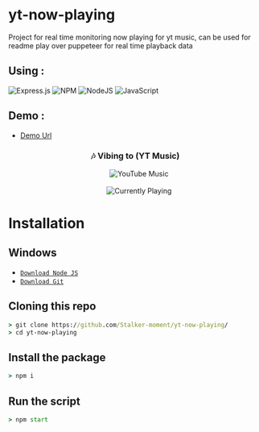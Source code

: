 # yt-now-playing
Project for real time monitoring now playing for yt music, can be used for readme
play over puppeteer for real time playback data

## Using :
![Express.js](https://img.shields.io/badge/express.js-%23404d59.svg?style=for-the-badge&logo=express&logoColor=%2361DAFB) ![NPM](https://img.shields.io/badge/NPM-%23CB3837.svg?style=for-the-badge&logo=npm&logoColor=white) ![NodeJS](https://img.shields.io/badge/node.js-6DA55F?style=for-the-badge&logo=node.js&logoColor=white)	![JavaScript](https://img.shields.io/badge/javascript-%23323330.svg?style=for-the-badge&logo=javascript&logoColor=%23F7DF1E)

## Demo :
- [Demo Url](https://ytnow.tierkun.my.id/api/ytmusic?background_color=0d1117&border_color=ffffff)

<div align="center">
  <h3>🎶 Vibing to (YT Music)</h3>
  <div>
    &nbsp;&nbsp;&nbsp;&nbsp;<img src="https://img.shields.io/badge/YouTube_Music-FF0000?style=for-the-badge&logo=youtube-music&logoColor=white" alt="YouTube Music">
  </div>
  <br>
  &nbsp;&nbsp;&nbsp;&nbsp;<img src="https://ytnow.tierkun.my.id/api/spotify?background_color=0d1117&border_color=ffffff" alt="Currently Playing">
</div>

# Installation

## Windows
* [`Download Node JS`](https://nodejs.org/en/download/)
* [`Download Git`](https://git-scm.com/download/win)

## Cloning this repo
```cmd
> git clone https://github.com/Stalker-moment/yt-now-playing/
> cd yt-now-playing
```

## Install the package
```cmd
> npm i
```

## Run the script
```cmd
> npm start
```
